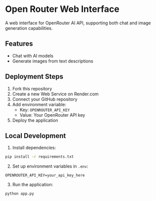 # Open Router Web Interface

A web interface for OpenRouter AI API, supporting both chat and image generation capabilities.

## Features
- Chat with AI models
- Generate images from text descriptions

## Deployment Steps

1. Fork this repository
2. Create a new Web Service on Render.com
3. Connect your GitHub repository
4. Add environment variable:
   - Key: `OPENROUTER_API_KEY`
   - Value: Your OpenRouter API key
5. Deploy the application

## Local Development

1. Install dependencies:
```bash
pip install -r requirements.txt
```

2. Set up environment variables in `.env`:
```
OPENROUTER_API_KEY=your_api_key_here
```

3. Run the application:
```bash
python app.py
```
